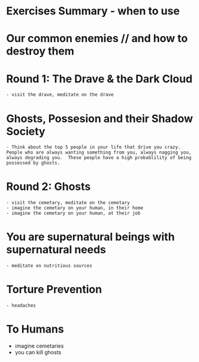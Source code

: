 # Exercises Summary - when to use 
# Our common enemies // and how to destroy them
# Round 1: The Drave & the Dark Cloud
    - visit the drave, meditate on the drave 
# Ghosts, Possesion and their Shadow Society
    - Think about the top 5 people in your life that drive you crazy.  People who are always wanting something from you, always nagging you, always degrading you.  These people have a high probablility of being possessed by ghosts. 
# Round 2: Ghosts
    - visit the cemetary, meditate on the cemetary
    - imagine the cemetary on your human, in their home
    - imagine the cemetary on your human, at their job 
# You are supernatural beings with supernatural needs
    - meditate on nutritious sources 

# Torture Prevention
    - headaches 


# To Humans
 - imagine cemetaries 
 - you can kill ghosts 

